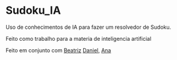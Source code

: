 # Sudoku_IA

Uso de conhecimentos de IA para fazer um resolvedor de Sudoku.

Feito como trabalho para a materia de inteligencia artificial

Feito em conjunto com [Beatriz](https://github.com/biacaporusso) [Daniel](https://github.com/DanielDourado00), [Ana](https://github.com/acarol606.)